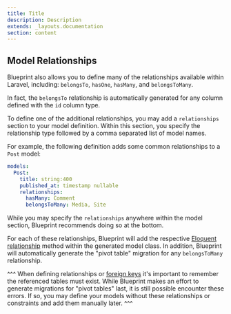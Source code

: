 ```yaml
---
title: Title
description: Description
extends: _layouts.documentation
section: content
---
```

## Model Relationships
Blueprint also allows you to define many of the relationships available within Laravel, including: `belongsTo`, `hasOne`, `hasMany`, and `belongsToMany`.

In fact, the `belongsTo` relationship is automatically generated for any column defined with the `id` column type.

To define one of the additional relationships, you may add a `relationships` section to your model definition. Within this section, you specify the relationship type followed by a comma separated list of model names.

For example, the following definition adds some common relationships to a `Post` model:

```yaml
models:
  Post:
    title: string:400
    published_at: timestamp nullable
    relationships:
      hasMany: Comment
      belongsToMany: Media, Site
```

While you may specify the `relationships` anywhere within the model section, Blueprint recommends doing so at the bottom.

For each of these relationships, Blueprint will add the respective [Eloquent relationship](https://laravel.com/docs/7.x/eloquent-relationships) method within the generated model class. In addition, Blueprint will automatically generate the "pivot table" migration for any `belongsToMany` relationship.

^^^
When defining relationships or [foreign keys](/docs/keys-and-indexes) it's important to remember the referenced tables must exist. While Blueprint makes an effort to generate migrations for "pivot tables" last, it is still possible encounter these errors. If so, you may define your models without these relationships or constraints and add them manually later.
^^^
